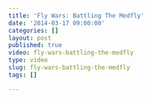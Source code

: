 ```yaml
---
title: 'Fly Wars: Battling The Medfly'
date: '2014-03-17 09:00:00'
categories: []
layout: post
published: true
video: fly-wars-battling-the-medfly
type: video
slug: fly-wars-battling-the-medfly
tags: []

---
```

